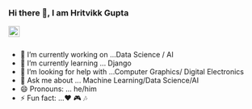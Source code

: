 ### Hi there 👋, I am Hritvikk Gupta
<a href=" www.linkedin.com/in/hritvikk-gupta-51842b1b0">
  <img align="left" alt="LinkedIn" width="22px" src="https://cdn.jsdelivr.net/npm/simple-icons@v3/icons/linkedin.svg" />
</a>
<!--
**Hritvikk/Hritvikk** is a ✨ _special_ ✨ repository because its `README.md` (this file) appears on your GitHub profile.
-->
<br />
<br />

- 🔭 I’m currently working on ...Data Science / AI
- 🌱 I’m currently learning ... Django
- 🤔 I’m looking for help with ...Computer Graphics/ Digital Electronics
- 💬 Ask me about ... Machine Learning/Data Science/AI
- 😄 Pronouns: ... he/him
- ⚡ Fun fact: ...❤️ 🎮 🎶


